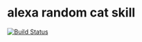 # alexa random cat skill

[![Build Status](https://travis-ci.com/corux/alexa-randomcat-skill.svg?branch=master)](https://travis-ci.com/corux/alexa-randomcat-skill)
